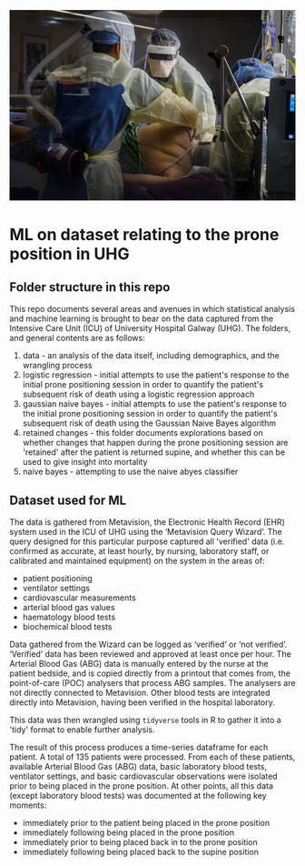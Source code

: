 ![](/images/prone_01.jpg)

# ML on dataset relating to the prone position in UHG

## Folder structure in this repo

This repo documents several areas and avenues in which statistical analysis and machine learning is brought to bear on the data captured from the Intensive Care Unit (ICU) of University Hospital Galway (UHG). The folders, and general contents are as follows:

1. data - an analysis of the data itself, including demographics, and the wrangling process
2. logistic regression - initial attempts to use the patient's response to the initial prone positioning session in order to quantify the patient's subsequent risk of death using a logistic regression approach
3. gaussian naive bayes - initial attempts to use the patient's response to the initial prone positioning session in order to quantify the patient's subsequent risk of death using the Gaussian Naive Bayes algorithm
4. retained changes - this folder documents explorations based on whether changes that happen during the prone positioning session are 'retained' after the patient is returned supine, and whether this can be used to give insight into mortality
5. naive bayes - attempting to use the naive abyes classifier

## Dataset used for ML

The data is gathered from Metavision, the Electronic Health Record (EHR) system used in the ICU of UHG using the ‘Metavision Query Wizard’. The query designed for this particular purpose captured all 'verified' data (i.e. confirmed as accurate, at least hourly, by nursing, laboratory staff, or calibrated and maintained equipment) on the system in the areas of:

- patient positioning
- ventilator settings
- cardiovascular measurements
- arterial blood gas values
- haematology blood tests
- biochemical blood tests

Data gathered from the Wizard can be logged as ‘verified’ or ‘not verified’. ‘Verified’ data has been reviewed and approved at least once per hour. The Arterial Blood Gas (ABG) data is manually entered by the nurse at the patient bedside, and is copied directly from a printout that comes from, the point-of-care (POC) analysers that process ABG samples. The analysers are not directly connected to Metavision. Other blood tests are integrated directly into Metavision, having been verified in the hospital laboratory.

This data was then wrangled using `tidyverse` tools in R to gather it into a 'tidy' format to enable further analysis.

The result of this process produces a time-series dataframe for each patient. A total of 135 patients were processed. From each of these patients, available Arterial Blood Gas (ABG) data, basic laboratory blood tests, ventilator settings, and basic cardiovascular observations were isolated prior to being placed in the prone position. At other points, all this data (except laboratory blood tests) was documented at the following key moments:

- immediately prior to the patient being placed in the prone position
- immediately following being placed in the prone position
- immediately prior to being placed back in to the prone position
- immediately following being placed back to the supine position
